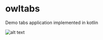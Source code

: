 # owltabs
Demo tabs application implemented in kotlin

![alt text](https://media-upload.net/fUp/cc25a64171db2755852c7d8b72367d8f.gif)
